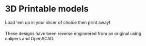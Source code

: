 # 3D Printable models

Load 'em up in your slicer of choice then print away:heavy_exclamation_mark:

These designs have been reverse engineered from an original using calipers and OpenSCAD.
